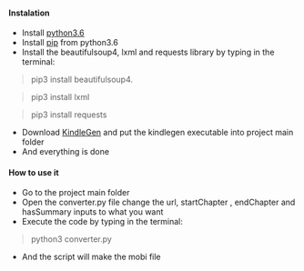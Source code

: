 #### Instalation

* Install [python3.6](https://www.python.org/downloads/)
* Install [pip](https://pip.pypa.io/en/stable/installing/) from python3.6
* Install the beautifulsoup4, lxml and requests library by typing in the terminal:
> pip3 install beautifulsoup4.

> pip3 install lxml

> pip3 install requests
* Download [KindleGen](https://www.amazon.com/gp/feature.html?docId=1000765211) and put the kindlegen executable into project main folder
* And everything is done

#### How to use it
* Go to the project main folder
* Open the converter.py file change the url, startChapter , endChapter and hasSummary inputs to what you want
* Execute the code by typing in the terminal:
> python3 converter.py
* And the script will make the mobi file